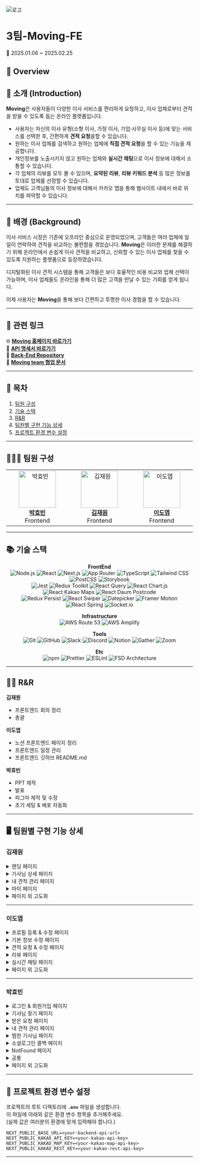 ![로고](https://www.moving.wiki/_next/static/media/logo-icon-text.a208f1f3.svg)</br>
# 3팀-Moving-FE</br>
📅 2025.01.06 ~ 2025.02.25 </br>

## 📣 Overview

## 📖 소개 (Introduction)

**Moving**은 사용자들이 다양한 이사 서비스를 편리하게 요청하고, 이사 업체로부터 견적을 받을 수 있도록 돕는 온라인 플랫폼입니다. 
- 사용자는 자신의 이사 유형(소형 이사, 가정 이사, 기업·사무실 이사 등)에 맞는 서비스를 선택한 후, 간편하게 **견적 요청**을할 수 있습니다.
- 원하는 이사 업체를 검색하고 원하는 업체에 **직접 견적 요청**을 할 수 있는 기능을 제공합니다.
- 개인정보를 노출시키지 않고 원하는 업체와 **실시간 채팅**으로 이사 정보에 대해서 소통할 수 있습니다.
- 각 업체의 리뷰를 모두 볼 수 있으며, **요약된 리뷰**, **리뷰 키워드 분석** 등 많은 정보를 토대로 업체를 선정할 수 있습니다.
- 업체도 고객님들의 이사 정보에 대해서 카카오 맵을 통해 웹사이트 내에서 바로 위치를 파악할 수 있습니다.

---

## 🚚 배경 (Background)

이사 서비스 시장은 기존에 오프라인 중심으로 운영되었으며, 고객들은 여러 업체에 일일이 연락하여 견적을 비교하는 불편함을 겪었습니다. **Moving**은 이러한 문제를 해결하기 위해 온라인에서 손쉽게 이사 견적을 비교하고, 신뢰할 수 있는 이사 업체를 찾을 수 있도록 지원하는 플랫폼으로 등장하였습니다.</br>

디지털화된 이사 견적 시스템을 통해 고객들은 보다 효율적인 비용 비교와 업체 선택이 가능하며, 이사 업체들도 온라인을 통해 더 많은 고객을 만날 수 있는 기회를 얻게 됩니다.

이제 사용자는 **Moving**을 통해 보다 간편하고 투명한 이사 경험을 할 수 있습니다.

---

## 🔗 관련 링크

🌐 <b>[Moving 홈페이지 바로가기](https://www.moving.wiki/)</b></br>
📄 <b>[API 명세서 바로가기](https://backend.moving.wiki/api-docs)</b></br>
📂 <b>[Back-End Repository](https://github.com/FS2-Part4-Team3/2-Moving-3-BE)</b></br>
📘 <b>[Moving team 협업 문서](https://pleasant-fireplant-a76.notion.site/TEAM-3-168070c8d1ed8087ac90e2bb7c77af8d?pvs=4)</b></br>

---

## 🔎 목차

1. [팀원 구성](#-팀원-구성)
2. [기술 스택](#-기술-스택)
3. [R&R](#rr)
4. [팀원별 구현 기능 상세](#-팀원별-구현-기능-상세)
5. [프로젝트 환경 변수 설정](#-프로젝트-환경-변수-설정)

---

## 👨‍👨‍👧 팀원 구성

<div align=center>
<table>
  <tr>
    <td align="center" width="200">
      <a href="https://github.com/hyobiin9">
        <img src="https://avatars.githubusercontent.com/u/176696485?v=4" alt="박효빈" width="100" />
        <br />
        <b>박효빈</b>  
      </a>
      <br />
      Frontend
    </td>
    <td align="center" width="200">
      <a href="https://github.com/galaxy-78">
        <img src="https://avatars.githubusercontent.com/u/81586230?v=4" alt="김재원" width="100" />
        <br />
        <b>김재원</b>
      </a>
      <br />
      Frontend
    </td>
    <td align="center" width="200">
      <a href="https://github.com/LDY981212">
        <img src="https://avatars.githubusercontent.com/u/134135615?v=4" alt="이도엽" width="100" />
        <br />
        <b>이도엽</b>
      </a>
      <br />
      Frontend
    </td>
  </tr>
</table>
</div>

---
## 📚 기술 스택

<div align=center>

**FrontEnd** <br>
![Node.js](https://img.shields.io/badge/Node.js-68A063?style=flat&logo=node.js&logoColor=white)
![React](https://img.shields.io/badge/React-087EA4?style=flat&logo=react&logoColor=white)
![Next.js](https://img.shields.io/badge/Next.js-000000?style=flat&logo=next.js&logoColor=white)
![App Router](https://img.shields.io/badge/App%20Router-5A67D8?style=flat&logo=architect&logoColor=white)
![TypeScript](https://img.shields.io/badge/TypeScript-3178C6?style=flat&logo=TypeScript&logoColor=white)
![Tailwind CSS](https://img.shields.io/badge/Tailwind_CSS-0F172A?style=flat&logo=TailwindCSS&logoColor=06B6D4)
![PostCSS](https://img.shields.io/badge/PostCSS-DD3A0A?style=flat&logo=postcss&logoColor=white)
![Storybook](https://img.shields.io/badge/Storybook-FF4785?style=flat&logo=Storybook&logoColor=white) <br>
![Jest](https://img.shields.io/badge/Jest-C21325?style=flat&logo=jest&logoColor=white)
![Redux Toolkit](https://img.shields.io/badge/Redux%20Toolkit-764ABC?style=flat&logo=redux&logoColor=white)
![React Query](https://img.shields.io/badge/React%20Query-FF4154?style=flat&logo=reactquery&logoColor=white)
![React Chart.js](https://img.shields.io/badge/React%20Chart.js-FF6384?style=flat&logo=chartdotjs&logoColor=white)
![React Kakao Maps](https://img.shields.io/badge/React%20Kakao%20Maps-FFCD00?style=flat&logo=kakaotalk&logoColor=black)
![React Daum Postcode](https://img.shields.io/badge/React%20Daum%20Postcode-0052CC?style=flat&logo=googlemaps&logoColor=white) <br>
![Redux Persist](https://img.shields.io/badge/Redux%20Persist-764ABC?style=flat&logo=redux&logoColor=white)
![React Swiper](https://img.shields.io/badge/React%20Swiper-6332F6?style=flat&logo=swiper&logoColor=white)
![Datepicker](https://img.shields.io/badge/Datepicker-4CAF50?style=flat&logo=architect&logoColor=white)
![Framer Motion](https://img.shields.io/badge/Framer%20Motion-0055FF?style=flat&logo=framer&logoColor=white)
![React Spring](https://img.shields.io/badge/React%20Spring-F26B00?style=flat&logo=reactspring&logoColor=white)
![Socket.io](https://img.shields.io/badge/Socket.io-4E4E4E?style=flat&logo=Socket.io&logoColor=white)


**Infrastructure** <br>
![AWS Route 53](https://img.shields.io/badge/AWS%20Route%2053-232F3E?style=flat&logo=amazonaws&logoColor=FF9900)
![AWS Amplify](https://img.shields.io/badge/AWS%20Amplify-FF9900?style=flat&logo=awsamplify&logoColor=white)

**Tools** <br>
![Git](https://img.shields.io/badge/Git-F05032?style=flat&logo=Git&logoColor=white)
![GitHub](https://img.shields.io/badge/GitHub-181717?style=flat&logo=github&logoColor=white)
![Slack](https://img.shields.io/badge/Slack-4A154B?style=flat&logo=slack&logoColor=white)
![Discord](https://img.shields.io/badge/Discord-5865F2?style=flat&logo=discord&logoColor=white)
![Notion](https://img.shields.io/badge/Notion-000000?style=flat&logo=notion&logoColor=white)
![Gather](https://img.shields.io/badge/Gather-3A2EDE?style=flat&logo=gather&logoColor=white)
![Zoom](https://img.shields.io/badge/Zoom-0B5CFF?style=flat&logo=Zoom&logoColor=white)

**Etc** <br>
![npm](https://img.shields.io/badge/npm-CB3837?style=flat&logo=npm&logoColor=black)
![Prettier](https://img.shields.io/badge/Prettier-F7B93E?style=flat&logo=Prettier&logoColor=black)
![ESLint](https://img.shields.io/badge/ESLint-4B32C3?style=flat&logo=ESLint&logoColor=white)
![FSD Architecture](https://img.shields.io/badge/FSD%20Architecture-white?style=flat&logo=architect&logoColor=black)

</div>

---

## <h2 id="rr">🙋‍♂️ R&R</h2>

**김재원**

- 프론트엔드 회의 정리
- 총괄

**이도엽**

- 노션 프론트엔드 페이지 정리
- 프론트엔드 일정 관리
- 프론트엔드 깃허브 README.md

**박효빈**

- PPT 제작
- 발표
- 피그마 제작 및 수정
- 초기 세팅 & 배포 자동화

---

## 🖥 팀원별 구현 기능 상세

### 김재원

<details>
<summary>랜딩 페이지</summary>

- 비회원
- 일반 유저
- 기사님
  
</details>

<details>
<summary>기사님 상세 페이지</summary>

- 비회원
- 일반 유저
- 기사님

</details>

<details>
<summary>내 견적 관리 페이지</summary>

- 대기 중인 견적 상세 페이지 (일반유저)
- 받았던 견적 상세 페이지 (일반 유저)
- 확정 견적 상세 페이지 (드라이버)

</details>

<details>
<summary>마이 페이지</summary></summary>

- 기사님

</details>

<details>
<summary>페이지 외 고도화</summary>

- ReactQuery hook
- Storybook 작성
- Jest 유닛 테스트 코드 작성
- web share api 공유하기 기능 추가
- 랜딩 페이지 권한 설정(비회원, 일반유저, 기사님) 및 이사 정보 생성 UX
- 라이트/다크 모드 기능
- Framer-Motion + React-Spring 기능
- Skeleton UI 기능

</details>

---

### 이도엽

<details>
<summary>프로필 등록 & 수정 페이지</summary>

- 일반 유저
- 기사님

</details>

<details>
<summary>기본 정보 수정 페이지</summary>

- 기사님 

</details>

<details>
<summary>견적 요청 & 수정 페이지</summary>

- 일반 유저
  
</details>

<details>
<summary>리뷰 페이지</summary>

- 작성 가능한 리뷰 페이지 (일반유저)
- 내가 작성한 리뷰 페이지 (일반유저)

</details>

<details>
<summary>실시간 채팅 페이지</summary>

- 일반 유저
- 기사님

</details>

<details>
<summary>페이지 외 고도화</summary>

- Storybook 작성
- Jest 유닛 테스트 코드 작성
- 프로필 수정 페이지 비밀번호 확인 ui & 기능 구현 (일반유저 || 소셜로그인 유저)
- 프로필 등록 페이지 경력 시작 calendar ui & 기능 구현
- 견적 요청 페이지 시간 선택 ui & 기능 구현
- 견적 요청 페이지 랜딩 페이지 이사 유형 연결
- 채팅 페이지 실시간 웹소켓 통신 & 온라인 유무 & 작성중 유무 & 사진 삽입 ui & 기능 구현

</details>

---

### 박효빈

<details>
<summary>로그인 & 회원가입 페이지</summary>

- 일반 유저
- 기사님

</details>

<details>
<summary>기사님 찾기 페이지</summary>

- 비회원
- 일반 유저

</details>

<details>
<summary>받은 요청 페이지</summary>

- 기사님

</details>

<details>
<summary>내 견적 관리 페이지</summary>

- 대기중인 견적 페이지 (일반 유저)
- 견적 요청 수정 및 취소 페이지 (일반 유저) 
- 받았던 견적 페이지 (일반 유저)
- 확정 견적 페이지 (드라이버)
- 내 견적 관리 - 반려 견적 요청 페이지 (드라이버)

</details>

<details>
<summary>찜한 기사님 페이지</summary>

- 일반 유저

</details>

<details>
<summary>소셜로그인 콜백 페이지</summary>

- naver
- google
- kakao

</details>

<details>
<summary>NotFound 페이지</summary>
</details>

<details>
<summary>공통</summary>

- Headless 컴포넌트 제작 
- Nav ui
- Empty ui 

</details>

<details>
<summary>페이지 외 고도화</summary>

- Storybook 작성
- Jest 유닛 테스트 코드 작성
- 카카오맵 API & ui
- PWA 기능 제작
- 음성인식 기능 제작
- Skeleton UI 기능
- 리뷰 요약 API 연결 및 ui 추가
- 키워드 분석 API 연결 및 ui 추가
- access token middleware 작성
- 알림 & 프로필 모달 ui
- useGeolocation hook
- 실시간 알림 웹소켓 통신

</details>

---

## 🔑 프로젝트 환경 변수 설정

프로젝트의 루트 디렉토리에 **`.env`** 파일을 생성합니다.</br>
이 파일에 아래와 같은 환경 변수 항목을 추가해주세요.</br>
(실제 값은 여러분의 환경에 맞게 입력해야 합니다.) 

```env
NEXT_PUBLIC_BASE_URL=<your-backend-api-url>
NEXT_PUBLIC_KAKAO_API_KEY=<your-kakao-api-key>
NEXT_PUBLIC_KAKAO_MAP_KEY=<your-kakao-map-api-key>
NEXT_PUBLIC_KAKAO_REST_KEY=<your-kakao-rest-api-key>
```
---
